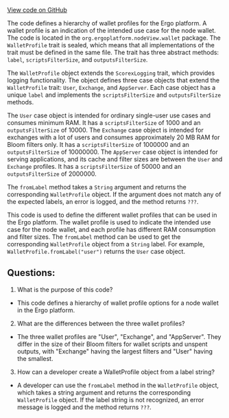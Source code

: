 [View code on GitHub](https://github.com/ergoplatform/ergo/src/main/scala/org/ergoplatform/nodeView/wallet/WalletProfile.scala)

The code defines a hierarchy of wallet profiles for the Ergo platform. A wallet profile is an indication of the intended use case for the node wallet. The code is located in the `org.ergoplatform.nodeView.wallet` package. The `WalletProfile` trait is sealed, which means that all implementations of the trait must be defined in the same file. The trait has three abstract methods: `label`, `scriptsFilterSize`, and `outputsFilterSize`. 

The `WalletProfile` object extends the `ScorexLogging` trait, which provides logging functionality. The object defines three case objects that extend the `WalletProfile` trait: `User`, `Exchange`, and `AppServer`. Each case object has a unique `label` and implements the `scriptsFilterSize` and `outputsFilterSize` methods. 

The `User` case object is intended for ordinary single-user use cases and consumes minimum RAM. It has a `scriptsFilterSize` of 1000 and an `outputsFilterSize` of 10000. The `Exchange` case object is intended for exchanges with a lot of users and consumes approximately 20 MB RAM for Bloom filters only. It has a `scriptsFilterSize` of 1000000 and an `outputsFilterSize` of 10000000. The `AppServer` case object is intended for serving applications, and its cache and filter sizes are between the `User` and `Exchange` profiles. It has a `scriptsFilterSize` of 50000 and an `outputsFilterSize` of 2000000.

The `fromLabel` method takes a `String` argument and returns the corresponding `WalletProfile` object. If the argument does not match any of the expected labels, an error is logged, and the method returns `???`. 

This code is used to define the different wallet profiles that can be used in the Ergo platform. The wallet profile is used to indicate the intended use case for the node wallet, and each profile has different RAM consumption and filter sizes. The `fromLabel` method can be used to get the corresponding `WalletProfile` object from a `String` label. For example, `WalletProfile.fromLabel("user")` returns the `User` case object.
## Questions: 
 1. What is the purpose of this code?
- This code defines a hierarchy of wallet profile options for a node wallet in the Ergo platform.

2. What are the differences between the three wallet profiles?
- The three wallet profiles are "User", "Exchange", and "AppServer". They differ in the size of their Bloom filters for wallet scripts and unspent outputs, with "Exchange" having the largest filters and "User" having the smallest.

3. How can a developer create a WalletProfile object from a label string?
- A developer can use the `fromLabel` method in the `WalletProfile` object, which takes a string argument and returns the corresponding `WalletProfile` object. If the label string is not recognized, an error message is logged and the method returns `???`.